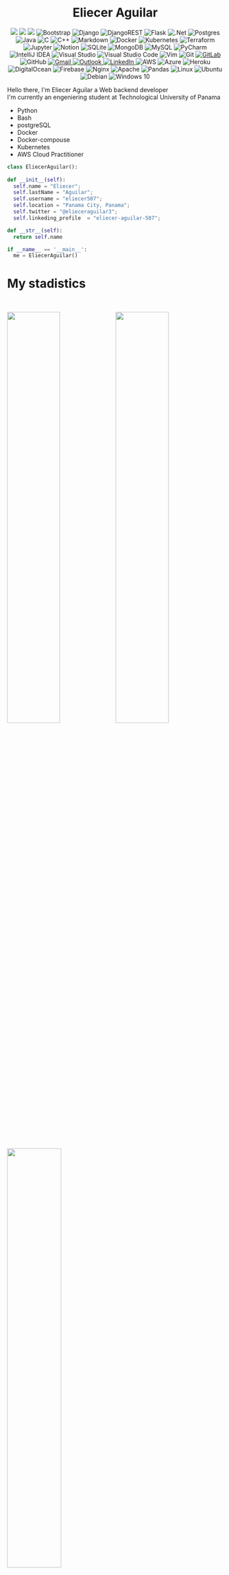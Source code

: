 <div id="header">
  
  <div id="name">
    <h1 align="center" id="name">
      <b>Eliecer Aguilar</b>
    </h1>
  </div>

  <div align="center" id="badges">
    <img src="https://img.shields.io/badge/-HTML-c58545?style=for-the-badge&logo=html5&logoColor=white&labelColor=282828">
    <img src="https://img.shields.io/badge/-CSS-d1a01f?style=for-the-badge&logo=css3&logoColor=white&labelColor=282828">
    <img src="https://img.shields.io/badge/-Python-98b982?style=for-the-badge&logo=python&logoColor=white&labelColor=282828">
    <img alt="Bootstrap" src="https://img.shields.io/badge/bootstrap-%23563D7C.svg?style=for-the-badge&logo=bootstrap&logoColor=white"/>
    <img alt="Django" src="https://img.shields.io/badge/django-%23092E20.svg?style=for-the-badge&logo=django&logoColor=white"/>
    <img alt="DjangoREST" src="https://img.shields.io/badge/DJANGO-REST-ff1709?style=for-the-badge&logo=django&logoColor=white&color=ff1709&labelColor=gray"/>
    <img alt="Flask" src="https://img.shields.io/badge/flask-%23000.svg?style=for-the-badge&logo=flask&logoColor=white"/>
    <img alt=".Net" src="https://img.shields.io/badge/.NET-5C2D91?style=for-the-badge&logo=.net&logoColor=white"/>
    <img alt="Postgres" src ="https://img.shields.io/badge/postgres-%23316192.svg?style=for-the-badge&logo=postgresql&logoColor=white"/>
    <img alt="Java" src="https://img.shields.io/badge/java-%23ED8B00.svg?style=for-the-badge&logo=java&logoColor=white"/>
    <img alt="C" src="https://img.shields.io/badge/c-%2300599C.svg?style=for-the-badge&logo=c&logoColor=white"/>
    <img alt="C++" src="https://img.shields.io/badge/c++-%2300599C.svg?style=for-the-badge&logo=c%2B%2B&ogoColor=white"/>
    <img alt="Markdown" src="https://img.shields.io/badge/markdown-%23000000.svg?style=for-the-badge&logo=markdown&logoColor=white"/>
    <img alt="Docker" src="https://img.shields.io/badge/docker-%230db7ed.svg?style=for-the-badge&logo=docker&logoColor=white"/>
    <img alt="Kubernetes" src="https://img.shields.io/badge/kubernetes-%23326ce5.svg?style=for-the-badge&logo=kubernetes&logoColor=white"/>
    <img alt="Terraform" src="https://img.shields.io/badge/terraform-%235835CC.svg?style=for-the-badge&logo=terraform&logoColor=white"/>
    <img alt="Jupyter" src="https://img.shields.io/badge/Jupyter-%23F37626.svg?style=for-the-badge&logo=Jupyter&logoColor=white" />
    <img alt="Notion" src="https://img.shields.io/badge/Notion-%23000000.svg?style=for-the-badge&logo=notion&logoColor=white"/>
    <img alt="SQLite" src ="https://img.shields.io/badge/sqlite-%2307405e.svg?style=for-the-badge&logo=sqlite&logoColor=white"/>
    <img alt="MongoDB" src ="https://img.shields.io/badge/MongoDB-%234ea94b.svg?style=for-the-badge&logo=mongodb&logoColor=white"/>
    <img alt="MySQL" src="https://img.shields.io/badge/mysql-%2300f.svg?style=for-the-badge&logo=mysql&logoColor=white"/>
    <img alt="PyCharm" src="https://img.shields.io/badge/PyCharm-000000.svg?style=for-the-badge&logo=PyCharm&logoColor=white"/>
    <img alt="IntelliJ IDEA" src="https://img.shields.io/badge/IntelliJIDEA-000000.svg?style=for-the-badge&logo=intellij-idea&logoColor=white"/>
    <img alt="Visual Studio" src="https://img.shields.io/badge/VisualStudio-5C2D91.svg?style=for-the-badge&logo=visual-studio&logoColor=white"/>
    <img alt="Visual Studio Code" src="https://img.shields.io/badge/VisualStudioCode-0078d7.svg?style=for-the-badge&logo=visual-studio-code&logoColor=white"/>
    <img alt="Vim" src="https://img.shields.io/badge/VIM-%2311AB00.svg?style=for-the-badge&logo=vim&logoColor=white"/>
    <img alt="Git" src="https://img.shields.io/badge/git-%23F05033.svg?style=for-the-badge&logo=git&logoColor=white"/>
    <a href="https://gitlab.com/eliecer.aguilar.utp">
      <img alt="GitLab" src="https://img.shields.io/badge/gitlab-%23181717.svg?style=for-the-badge&logo=gitlab&logoColor=white"/>
    </a>
    <img alt="GitHub" src="https://img.shields.io/badge/github-%23121011.svg?style=for-the-badge&logo=github&logoColor=white"/>
    <a href="https://mail.google.com/mail/u/?authuser=elieaguilar91@gmail.com" target="_blank">
      <img alt="Gmail" src="https://img.shields.io/badge/Gmail-D14836?style=for-the-badge&logo=gmail&logoColor=white" />
    </a>
    <a href="mailto:eliecer.aguilar1@utp.ac.pa?subject=get%20in%20touch" target="_blank">
      <img alt="Outlook" src="https://img.shields.io/badge/Microsoft_Outlook-0078D4?style=for-the-badge&logo=microsoft-outlook&logoColor=white" />
    </a>
    <a href="https://www.linkedin.com/in/eliecer-aguilar-507/" target="_blank">
      <img alt="LinkedIn" src="https://img.shields.io/badge/linkedin-%230077B5.svg?style=for-the-badge&logo=linkedin&logoColor=white"/>
    </a>
    <img alt="AWS" src="https://img.shields.io/badge/AWS-%23FF9900.svg?style=for-the-badge&logo=amazon-aws&logoColor=white"/>
    <img alt="Azure" src="https://img.shields.io/badge/azure-%230072C6.svg?style=for-the-badge&logo=azure-devops&logoColor=white"/>
    <img alt="Heroku" src="https://img.shields.io/badge/heroku-%23430098.svg?style=for-the-badge&logo=heroku&logoColor=white"/>
    <img alt="DigitalOcean" src="https://img.shields.io/badge/DigitalOcean-%230167ff.svg?style=for-the-badge&logo=digitalOcean&logoColor=white"/>
    <img alt="Firebase" src="https://img.shields.io/badge/firebase-%23039BE5.svg?style=for-the-badge&logo=firebase"/>
    <img alt="Nginx" src="https://img.shields.io/badge/nginx-%23009639.svg?style=for-the-badge&logo=nginx&logoColor=white"/>
    <img alt="Apache" src="https://img.shields.io/badge/apache-%23D42029.svg?style=for-the-badge&logo=apache&logoColor=white"/>
    <img alt="Pandas" src="https://img.shields.io/badge/pandas-%23150458.svg?style=for-the-badge&logo=pandas&logoColor=white" />
    <img alt="Linux" src="https://img.shields.io/badge/Linux-FCC624?style=for-the-badge&logo=linux&logoColor=black">
    <img alt="Ubuntu" src="https://img.shields.io/badge/Ubuntu-E95420?style=for-the-badge&logo=ubuntu&logoColor=white" />
    <img alt="Debian" src="https://img.shields.io/badge/Debian-D70A53?style=for-the-badge&logo=debian&logoColor=white" />
    <img alt="Windows 10" src="https://img.shields.io/badge/Windows-0078D6?style=for-the-badge&logo=windows&logoColor=white" />
  </div>

 <div id="biography">
    <p>
     Hello there, I'm Eliecer Aguilar a Web backend developer</br>
     I'm currently an engeniering student at Technological University of Panama</br>     
    </p>
  </div>
    <ul>
      <li>Python</li>
      <li>Bash</li>
      <li>postgreSQL</li>
      <li>Docker</li>
      <li>Docker-compouse</li>
      <li>Kubernetes</li>
      <li>AWS Cloud Practitioner</li>
    </ul>
 </div>
</div>

<div id="python-code">

  ```python
class EliecerAguilar():
    
  def __init__(self):
    self.name = "Eliecer";
    self.lastName = "Aguilar";
    self.username = "eliecer507";
    self.location = "Panama City, Panama";
    self.twitter = "@elieceraguilar3";
    self.linkeding_profile  = "eliecer-aguilar-507";
  
  def __str__(self):
    return self.name

if __name__ == '__main__':
    me = EliecerAguilar()
```

</div>

<div id="stadistics" align="left">
  <h1>My stadistics</h1>
  <br/>
  <p>
    <img width="49.5%" src="https://github-readme-stats.vercel.app/api?username=eliecer507&show_icons=true&theme=onedark&hide_border=true" />
    <img width="49.5%" src="https://github-readme-streak-stats.herokuapp.com/?user=eliecer507&theme=onedark&hide_border=true" />
  </p>
</div>

<div id="main-repo">
      <img width="50%" src="https://github-readme-stats.vercel.app/api/pin/?username=eliecer507&repo=prueba_tecnica&show_owner=true&theme=onedark" />
</div>
